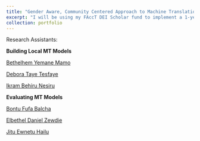 ```yaml
---
title: "Gender Aware, Community Centered Approach to Machine Translation"
excerpt: "I will be using my FAccT DEI Scholar fund to implement a 1-year research project with 2 MSc and 2 BSc women students from Addis Ababa Institute of Technology. The project will center on building gender-aware and community-centered MT tools for Ethiopian languages."
collection: portfolio
---
```


Research Assistants:

**Building Local MT Models**

[Bethelhem Yemane Mamo](https://betabravah.github.io/)

[Debora Taye Tesfaye](https://debsh.github.io)

[Ikram Behiru Nesiru](https://ikrambehiru.github.io/)


**Evaluating MT Models**

[Bontu Fufa Balcha](https://bontu-fufa.github.io/)

[Elbethel Daniel Zewdie](https://elbethel-dan.github.io/)

[Jitu Ewnetu Hailu](https://jiituu.github.io/)
